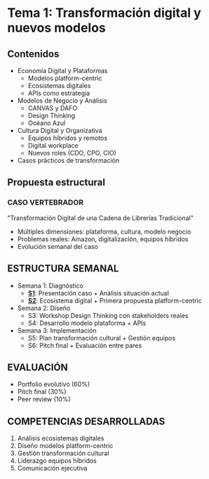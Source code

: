 # Tema 1: Transformación digital y nuevos modelos

## Contenidos

- Economía Digital y Plataformas
  - Modelos platform-centric
  - Ecosistemas digitales
  - APIs como estrategia
- Modelos de Negocio y Análisis
  - CANVAS y DAFO
  - Design Thinking
  - Océano Azul
- Cultura Digital y Organizativa
  - Equipos híbridos y remotos
  - Digital workplace
  - Nuevos roles (CDO, CPO, CIO)
- Casos prácticos de transformación

## Propuesta estructural

### CASO VERTEBRADOR

"Transformación Digital de una Cadena de Librerías Tradicional"

- Múltiples dimensiones: plataforma, cultura, modelo negocio
- Problemas reales: Amazon, digitalización, equipos híbridos
- Evolución semanal del caso

## ESTRUCTURA SEMANAL

- Semana 1: Diagnóstico
  - [**S1**](t1-00100-economiaDigitalPlataformas.md): Presentación caso + Análisis situación actual
  - [**S2**](t1-00200-transformacionEmpresarial.md): Ecosistema digital + Primera propuesta platform-centric
- Semana 2: Diseño
  - S3: Workshop Design Thinking con stakeholders reales
  - S4: Desarrollo modelo plataforma + APIs
- Semana 3: Implementación
  - S5: Plan transformación cultural + Gestión equipos
  - S6: Pitch final + Evaluación entre pares

## EVALUACIÓN

- Portfolio evolutivo (60%)
- Pitch final (30%)
- Peer review (10%)

## COMPETENCIAS DESARROLLADAS

1. Análisis ecosistemas digitales
2. Diseño modelos platform-centric
3. Gestión transformación cultural
4. Liderazgo equipos híbridos
5. Comunicación ejecutiva
